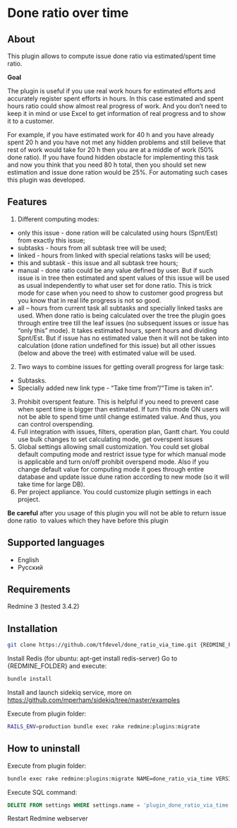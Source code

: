 # Done ratio over time

## About

This plugin allows to compute issue done ratio via estimated/spent time ratio.

**Goal**

The plugin is useful if you use real work hours for estimated efforts and accurately register spent efforts in hours. In this case estimated and spent hours ratio could show almost real progress of work. And you don’t need to keep it in mind or use Excel to get information of real progress and to show it to a customer.

For example, if you have estimated work for 40 h and you have already spent 20 h and you have not met any hidden problems and still believe that rest of work would take for 20 h then you are at a middle of work (50% done ratio). If you have found hidden obstacle for implementing this task and now you think that you need 80 h total, then you should set new estimation and issue done ration would be 25%. For automating such cases this plugin was developed.
 
## Features
1. Different computing modes:
  * only this issue - done ration will be calculated using hours (Spnt/Est) from exactly this issue;
  * subtasks - hours from all subtask tree will be used;
  * linked - hours from linked with special relations tasks will be used;
  * this and subtask - this issue and all subtask tree hours;
  * manual - done ratio could be any value defined by user. But if such issue is in tree then estimated and spent values of this issue will be used as usual independently to what user set for done ratio. This is trick mode for case when you need to show to customer good progress but you know that in real life progress is not so good.
  * all – hours from current task all subtasks and specially linked tasks are used. When done ratio is being calculated over the tree the plugin goes through entire tree till the leaf issues (no subsequent issues or issue has “only this” mode). It takes estimated hours, spent hours and dividing Spnt/Est. But if issue has no estimated value then it will not be taken into calculation (done ration undefined for this issue) but all other issues (below and above the tree) with estimated value will be used.
2. Two ways to combine issues for getting overall progress for large task:
  * Subtasks.
  * Specially added new link type - “Take time from”/“Time is taken in”.
3. Prohibit overspent feature. This is helpful if you need to prevent case when spent time is bigger than estimated. If turn this mode ON users will not be able to spend time until change estimated value. And thus, you can control overspending.
4. Full integration with issues, filters, operation plan, Gantt chart. You could use bulk changes to set calculating mode, get overspent issues
5. Global settings allowing small customization. You could set global default computing mode and restrict issue type for which manual mode is applicable and turn on/off prohibit overspend mode. Also if you change default value for computing mode it goes through entire database and update issue dune ration according to new mode (so it will take time for large DB).
6. Per project appliance. You could customize plugin settings in each project.

**Be careful** after you usage of this plugin you will not be able to return issue done ratio  to values which they have before this plugin

## Supported languages

* English
* Русский

## Requirements

Redmine 3 (tested 3.4.2)


## Installation

```bash
git clone https://github.com/tfdevel/done_ratio_via_time.git {REDMINE_FOLDER}/plugins/done_ratio_via_time
```

Install Redis (for ubuntu: apt-get install redis-server)
Go to {REDMINE_FOLDER} and execute:

```bash
bundle install 
```

Install and launch sidekiq service, more on https://github.com/mperham/sidekiq/tree/master/examples

Execute from plugin folder:

```bash
RAILS_ENV=production bundle exec rake redmine:plugins:migrate
```

## How to uninstall

Execute from plugin folder:

```bash
bundle exec rake redmine:plugins:migrate NAME=done_ratio_via_time VERSION=0
```

Execute SQL command:

```sql
DELETE FROM settings WHERE settings.name = 'plugin_done_ratio_via_time';
```

Restart Redmine webserver